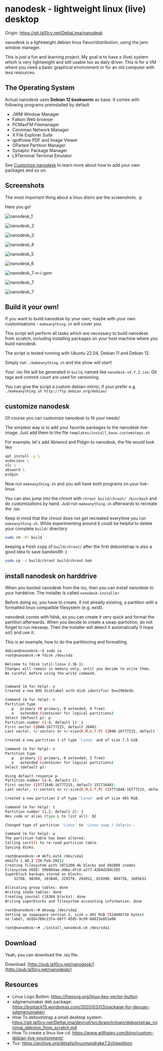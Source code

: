 # nanodesk - lightweight linux (live) desktop

Origin: https://git.la10cy.net/DeltaLima/nanodesk

nanodesk is a lightweight debian linux flavor/distribution, using the
jwm window manager.

This is just a fun and learning project. My goal is to have a (live) system 
which is very lightweight and still usable too as daily driver.
This is for a VM where you need a basic graphical environment or for an old computer
with less resources.

## The Operating System

Actual nanodesk uses **Debian 12 bookworm** as base. It comes with following
programs preinstalled by default

- JWM Window Manager
- Falkon Web browser
- PCManFM Filemanager
- Connman Network Manager
- X File Explorer Suite
- qpdfview PDF and Image Viewer
- GParted Partition Manager
- Synaptic Package Manager
- LXTerminal Terminal Emulator

See [Customize nanodesk](#customize-nanodesk) to learn more about how to add
your own packages and so on.

## Screenshots

The most important thing about a linux distro are the screenshots. :p

Here you go!


![nanodesk_1](screenshots/nanodesk_1.png)

![nanodesk_2](screenshots/nanodesk_2.png)

![nanodesk_3](screenshots/nanodesk_3.png)

![nanodesk_4](screenshots/nanodesk_4.png)

![nanodesk_5](screenshots/nanodesk_5.png)

![nanodesk_6](screenshots/nanodesk_6.png)

![nanodesk_7-n-i-gxm](screenshots/nanodesk_7-n-i-gxm.png)

![nanodesk_7](screenshots/nanodesk_7.png)

![nanodesk_7](screenshots/nanodesk_8.png)

## Build it your own!

If you want to build nanodesk by your own, maybe with your own customisations - `makeanything.sh` will cover you.

This script will perform all tasks which are necessary to build nanodesk from scratch, including installing packages on your host machine where you build nanodesk.

The script is tested running with Ubuntu 22.04, Debian 11 and Debian 12.

Simply run `./makeanything.sh` and the show will start!

Your .iso file will be generated in `build`, named like `nanodesk-vX.Y.Z.iso`.
Git tags and commit count are used for versioning.

You can give the script a custom debian-mirror, if your prefer e.g. 
`./makeanything.sh http://ftp.debian.org/debian/`

## customize nanodesk

Of course you can customize nanodesk to fit your needs! 

The simplest way is to add your favorite packages to the nanodesk live-image. 
Just add them to the file `templates/install_base.customsteps.sh`

For example, let's add Abiword and Pidgin to nanodesk, the file would look like

```bash
apt install -y \
audacious \
vlc \
abiword \
pidgin
```

Now run `makeanything.sh` and you will have both programs on your live-linux.

You can also jump into the chroot with `chroot build/chroot/ /bin/bash` and do
customizations by hand. Just run `makeanything.sh` afterwards to recreate the
.iso

Keep in mind that the chroot does not get recreated everytime you run
`makeanything.sh`. 
While experimenting around it could be helpful to delete your complete `build/`
directory

```bash
sudo rm -Rf build
```

keeping a fresh copy of `build/chroot/` after the first debootstrap is also a
good idea to save bandwidth :)

```bash
sudo cp -a build/chroot build/chroot.bak
```

## install nanodesk on harddrive

When you booted nanodesk from the iso, then you can install nanodesk to your 
harddrive. The installer is called `nanodesk-installer`.

Before doing so, you have to create, if not already existing, a partition with 
a formatted linux compatible filesystem (e.g. ext4).

nanodesk comes with fdisk, so you can create it very quick and format the 
partition afterwards. When you decide to create a swap-partiotion, do not 
forget to run mkswap.
Then the installer will detect it automatically (I hope so!) and use it.

This is an example, how to do the partitioning and formatting.

```bash
debian@nanodesk:~$ sudo su -
root@nanodesk:~# fdisk /dev/sda

Welcome to fdisk (util-linux 2.36.1).
Changes will remain in memory only, until you decide to write them.
Be careful before using the write command.


Command (m for help): o
Created a new DOS disklabel with disk identifier 0xe29b8e3b.

Command (m for help): n
Partition type
   p   primary (0 primary, 0 extended, 4 free)
   e   extended (container for logical partitions)
Select (default p): p
Partition number (1-4, default 1): 1
First sector (2048-16777215, default 2048): 
Last sector, +/-sectors or +/-size{K,M,G,T,P} (2048-16777215, default 16777215): +7700M

Created a new partition 1 of type 'Linux' and of size 7.5 GiB.

Command (m for help): n
Partition type
   p   primary (1 primary, 0 extended, 3 free)
   e   extended (container for logical partitions)
Select (default p): 

Using default response p.
Partition number (2-4, default 2): 
First sector (15771648-16777215, default 15771648): 
Last sector, +/-sectors or +/-size{K,M,G,T,P} (15771648-16777215, default 16777215): 

Created a new partition 2 of type 'Linux' and of size 491 MiB.

Command (m for help): t
Partition number (1,2, default 2): 2
Hex code or alias (type L to list all): 82

Changed type of partition 'Linux' to 'Linux swap / Solaris'.

Command (m for help): w
The partition table has been altered.
Calling ioctl() to re-read partition table.
Syncing disks.

root@nanodesk:~# mkfs.ext4 /dev/sda1
mke2fs 1.46.2 (28-Feb-2021)
Creating filesystem with 1971200 4k blocks and 492880 inodes
Filesystem UUID: 59b069ae-d9be-4fc0-a277-4204d20dc293
Superblock backups stored on blocks: 
	32768, 98304, 163840, 229376, 294912, 819200, 884736, 1605632

Allocating group tables: done                            
Writing inode tables: done                            
Creating journal (16384 blocks): done
Writing superblocks and filesystem accounting information: done 

root@nanodesk:~# mkswap /dev/sda2
Setting up swapspace version 1, size = 491 MiB (514846720 bytes)
no label, UUID=700c237a-d6ff-45d5-9cd9-8d623e851e06

root@nanodesk:~# ./install_nanodesk.sh /dev/sda1
```

## Download

Yeah, you can download the .iso file. 

Download: [http://pub.la10cy.net/nanodesk/](http://pub.la10cy.net/nanodesk/)

## Resources

- Linux Logo Button: https://freesvg.org/linux-key-vector-button
- xdgmenumaker deb package: https://bgstack15.wordpress.com/2020/03/03/package-for-devuan-xdgmenumaker/
- How To debootstrap a small desktop system: https://git.la10cy.net/DeltaLima/devnull/src/branch/main/debootstrap_minimal_dekstop_from_scratch.md
- How To create a linux live cd: https://www.willhaley.com/blog/custom-debian-live-environment/
- Tux: https://archive.org/details/linuxmandrake7.2chipedition
